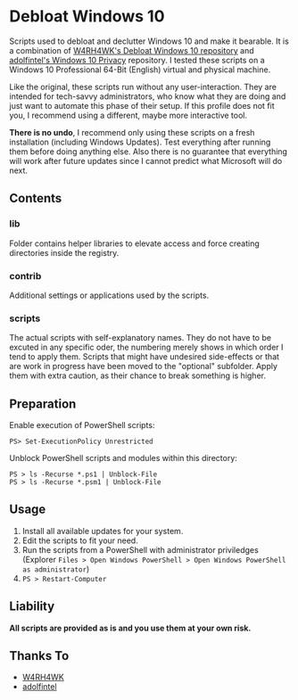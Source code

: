 # Debloat Windows 10

Scripts used to debloat and declutter Windows 10 and make it bearable. It is a combination of [W4RH4WK's Debloat Windows 10 repository](https://github.com/W4RH4WK/Debloat-Windows-10/) and [adolfintel's Windows 10 Privacy](https://github.com/adolfintel/Windows10-Privacy) repository. I tested these scripts on a Windows 10 Professional 64-Bit (English) virtual and physical machine. 

Like the original, these scripts run without any user-interaction. They are intended for tech-savvy administrators, who know what they are doing and just want to automate this phase of their setup. If this profile does not fit you, I recommend using a different, maybe more interactive tool.

**There is no undo**, I recommend only using these scripts on a fresh
installation (including Windows Updates). Test everything after running them
before doing anything else. Also there is no guarantee that everything will
work after future updates since I cannot predict what Microsoft will do next.

## Contents

### lib

Folder contains helper libraries to elevate access and force creating directories inside the registry.

### contrib

Additional settings or applications used by the scripts.

### scripts

The actual scripts with self-explanatory names. They do not have to be excuted in any specific oder, the numbering merely shows in which order I tend to apply them. Scripts that might have undesired side-effects or that are work in progress have been moved to the "optional" subfolder. Apply them with extra caution, as their chance to break something is higher.

## Preparation

Enable execution of PowerShell scripts:

    PS> Set-ExecutionPolicy Unrestricted

Unblock PowerShell scripts and modules within this directory:

    PS > ls -Recurse *.ps1 | Unblock-File
    PS > ls -Recurse *.psm1 | Unblock-File

## Usage

1. Install all available updates for your system.
2. Edit the scripts to fit your need.
3. Run the scripts from a PowerShell with administrator priviledges (Explorer
   `Files > Open Windows PowerShell > Open Windows PowerShell as
   administrator`)
4. `PS > Restart-Computer`

## Liability

**All scripts are provided as is and you use them at your own risk.**

## Thanks To

- [W4RH4WK](https://github.com/W4RH4WK)
- [adolfintel](https://github.com/adolfintel/Windows10-Privacy)
